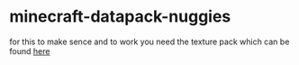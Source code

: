 # minecraft-datapack-nuggies

for this to make sence and to work you need the texture pack which can be found [here](https://github.com/TIBTHINK/chickie-nuggies-texture-pack "the texture pack")
